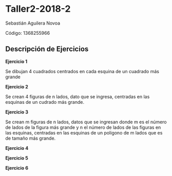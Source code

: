 # Taller2-2018-2
Sebastián Aguilera Novoa

Código: 1368255966

## Descripción de Ejercicios

**Ejercicio 1**

Se dibujan 4 cuadrados centrados en cada esquina de un cuadrado más grande

**Ejercicio 2**

Se crean 4 figuras de n lados, dato que se ingresa, centradas en las esquinas de un cudrado más grande.

**Ejercicio 3**

Se crean m figuras de n lados, datos que se ingresan donde m es el número de lados de la figura más grande y n el número de lados de las figuras en las esquinas, centradas en las esquinas de un poligono de m lados que es de tamaño más grande.
  
**Ejercicio 4**


**Ejercicio 5**


**Ejercicio 6**

